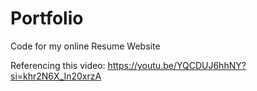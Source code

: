 # Portfolio
Code for my online Resume Website

Referencing this video: 
https://youtu.be/YQCDUJ6hhNY?si=khr2N6X_In20xrzA
